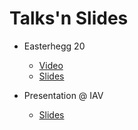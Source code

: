 # Talks'n Slides

- Easterhegg 20

  - [Video](https://media.ccc.de/v/eh20-4-rosenpass-ein-vpn-zum-schutz-vor-quantencomputern)
  - [Slides](https://raw.githubusercontent.com/rosenpass/slides/pdf/2023-04-08-easterhegg/slides.pdf)

- Presentation @ IAV
  - [Slides](https://raw.githubusercontent.com/rosenpass/slides/pdf/2023-07-04-IAV/slides.pdf)
